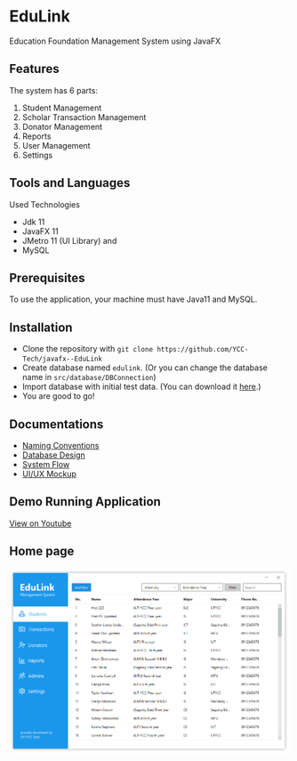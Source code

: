 # EduLink
Education Foundation Management System using JavaFX

## Features
The system has 6 parts:
1. Student Management
2. Scholar Transaction Management
3. Donator Management
4. Reports
5. User Management
6. Settings

## Tools and Languages
Used Technologies
- Jdk 11
- JavaFX 11
- JMetro 11 (UI Library) and
- MySQL

## Prerequisites
To use the application, your machine must have Java11 and MySQL.

## Installation
- Clone the repository with `git clone https://github.com/YCC-Tech/javafx--EduLink`
- Create database named `edulink`. (Or you can change the database name in `src/database/DBConnection`)
- Import database with initial test data. (You can download it [here](https://github.com/YCC-Tech/javafx--EduLink/blob/main/docs/Dump20210312.zip).)
- You are good to go!

## Documentations
- [Naming Conventions](https://github.com/YCC-Tech/javafx--EduLink/blob/main/docs/Naming-Convension.md)
- [Database Design](https://github.com/YCC-Tech/javafx--EduLink/blob/main/docs/database-design.PNG)
- [System Flow](https://github.com/YCC-Tech/javafx--EduLink/blob/main/docs/system-flow.png)
- [UI/UX Mockup](https://drive.google.com/file/d/1AXjpQxUp8Mc4s-TKCTxIF5Puqwj0PBxA/view?usp=sharing)

## Demo Running Application
[View on Youtube](https://youtu.be/F2s0c7C2DM0)

## Home page
![image-demo](https://github.com/YCC-Tech/javafx--EduLink/blob/main/docs/sample-ui.png)
